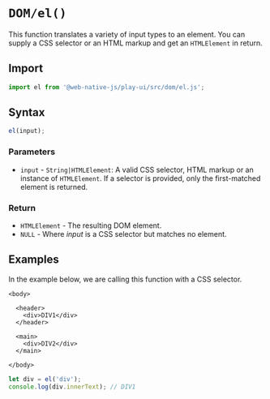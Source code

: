 # `DOM/el()`

This function translates a variety of input types to an element. You can supply a CSS selector or an HTML markup and get an `HTMLElement` in return.

## Import

```javascript
import el from '@web-native-js/play-ui/src/dom/el.js';
```

## Syntax

```javascript
el(input);
```

### Parameters

* `input` - `String|HTMLElement`: A valid CSS selector, HTML markup or an instance of `HTMLElement`. If a selector is provided, only the first-matched element is returned.

### Return

* `HTMLElement` - The resulting DOM element.
* `NULL` - Where _input_ is a CSS selector but matches no element.

## Examples

In the example below, we are calling this function with a CSS selector.

```markup
<body>

  <header>
    <div>DIV1</div>
  </header>

  <main>
    <div>DIV2</div>
  </main>

</body>
```

```javascript
let div = el('div');
console.log(div.innerText); // DIV1
```

